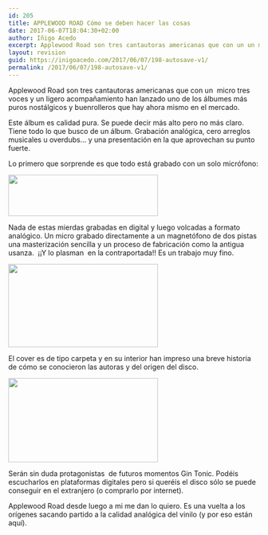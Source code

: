 ```yaml
---
id: 205
title: APPLEWOOD ROAD Cómo se deben hacer las cosas
date: 2017-06-07T18:04:30+02:00
author: Iñigo Acedo
excerpt: Applewood Road son tres cantautoras americanas que con un un micro tres voces y un ligero acompañamiento han lanzado uno de los álbumes más puros nostálgicos y buenrolleros que hay ahora mismo en el mercado.
layout: revision
guid: https://inigoacedo.com/2017/06/07/198-autosave-v1/
permalink: /2017/06/07/198-autosave-v1/
---
```

Applewood Road son tres cantautoras americanas que con un  micro tres voces y un ligero acompañamiento han lanzado uno de los álbumes más puros nostálgicos y buenrolleros que hay ahora mismo en el mercado.

<!--more-->

Este álbum es calidad pura. Se puede decir más alto pero no más claro. Tiene todo lo que busco de un álbum. Grabación analógica, cero arreglos musicales u overdubs&#8230; y una presentación en la que aprovechan su punto fuerte.

Lo primero que sorprende es que todo está grabado con un solo micrófono:

[<img class="alignnone size-medium wp-image-201" src="https://inigoacedo.com/wp-content/uploads/2017/06/ScreenHunter_3-300x83.jpg" alt="" width="300" height="83" srcset="https://inigoacedo.com/wp-content/uploads/2017/06/ScreenHunter_3-300x83.jpg 300w, https://inigoacedo.com/wp-content/uploads/2017/06/ScreenHunter_3-768x213.jpg 768w, https://inigoacedo.com/wp-content/uploads/2017/06/ScreenHunter_3-1024x284.jpg 1024w, https://inigoacedo.com/wp-content/uploads/2017/06/ScreenHunter_3.jpg 1051w" sizes="(max-width: 300px) 100vw, 300px" />](https://inigoacedo.com/wp-content/uploads/2017/06/ScreenHunter_3.jpg)

Nada de estas mierdas grabadas en digital y luego volcadas a formato analógico. Un micro grabado directamente a un magnetófono de dos pistas una masterización sencilla y un proceso de fabricación como la antigua usanza.  ¡¡Y lo plasman  en la contraportada!! Es un trabajo muy fino.

[<img class="alignnone size-medium wp-image-200" src="https://inigoacedo.com/wp-content/uploads/2017/06/ScreenHunter_2-300x167.jpg" alt="" width="300" height="167" srcset="https://inigoacedo.com/wp-content/uploads/2017/06/ScreenHunter_2-300x167.jpg 300w, https://inigoacedo.com/wp-content/uploads/2017/06/ScreenHunter_2-768x428.jpg 768w, https://inigoacedo.com/wp-content/uploads/2017/06/ScreenHunter_2.jpg 881w" sizes="(max-width: 300px) 100vw, 300px" />](https://inigoacedo.com/wp-content/uploads/2017/06/ScreenHunter_2.jpg)

El cover es de tipo carpeta y en su interior han impreso una breve historia de cómo se conocieron las autoras y del origen del disco.

<img class="alignnone size-medium wp-image-202" src="https://i1.wp.com/inigoacedo.com/wp-content/uploads/2017/06/IMG_20170607_172344.jpg?resize=300%2C169&#038;ssl=1" alt="" width="300" height="169" srcset="https://i1.wp.com/inigoacedo.com/wp-content/uploads/2017/06/IMG_20170607_172344.jpg?resize=300%2C169&ssl=1 300w, https://i1.wp.com/inigoacedo.com/wp-content/uploads/2017/06/IMG_20170607_172344.jpg?resize=768%2C432&ssl=1 768w, https://i1.wp.com/inigoacedo.com/wp-content/uploads/2017/06/IMG_20170607_172344.jpg?resize=1024%2C576&ssl=1 1024w, https://i1.wp.com/inigoacedo.com/wp-content/uploads/2017/06/IMG_20170607_172344.jpg?w=1575&ssl=1 1575w" sizes="(max-width: 300px) 100vw, 300px" data-recalc-dims="1" /> 

Serán sin duda protagonistas  de futuros momentos Gin Tonic. Podéis escucharlos en plataformas digitales pero si queréis el disco sólo se puede conseguir en el extranjero (o comprarlo por internet).

Applewood Road desde luego a mi me dan lo quiero. Es una vuelta a los orígenes sacando partido a la calidad analógica del vinilo (y por eso están aquí).

&nbsp;